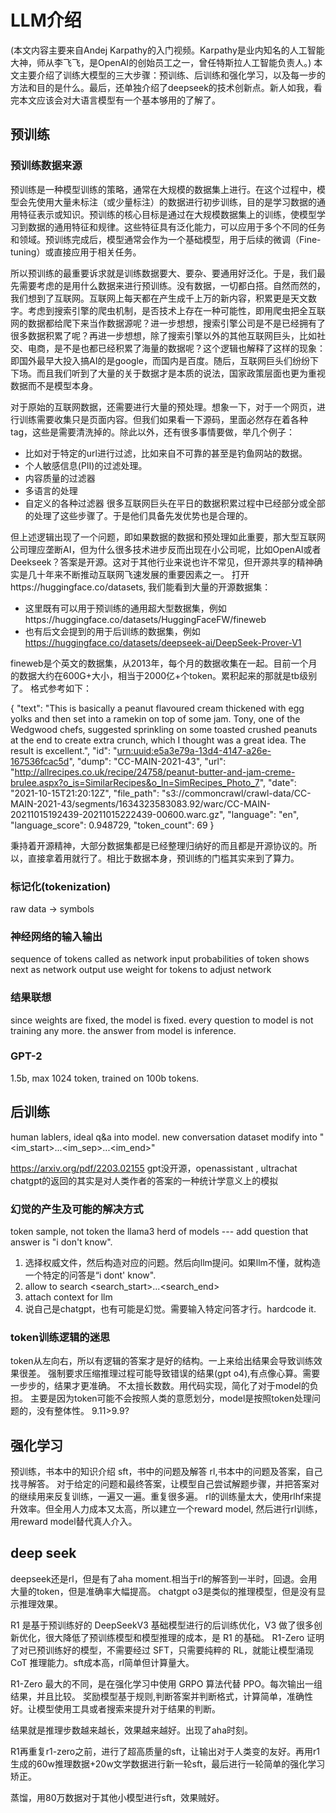 # LLM介绍
(本文内容主要来自Andej Karpathy的入门视频。Karpathy是业内知名的人工智能大神，师从李飞飞，是OpenAI的创始员工之一，曾任特斯拉人工智能负责人。)
本文主要介绍了训练大模型的三大步骤：预训练、后训练和强化学习，以及每一步的方法和目的是什么。最后，还单独介绍了deepseek的技术创新点。新人如我，看完本文应该会对大语言模型有一个基本够用的了解了。
## 预训练
### 预训练数据来源
预训练是一种模型训练的策略，通常在大规模的数据集上进行。在这个过程中，模型会先使用大量未标注（或少量标注）的数据进行初步训练，目的是学习数据的通用特征表示或知识。预训练的核心目标是通过在大规模数据集上的训练，使模型学习到数据的通用特征和规律。这些特征具有泛化能力，可以应用于多个不同的任务和领域。预训练完成后，模型通常会作为一个基础模型，用于后续的微调（Fine-tuning）或直接应用于相关任务。

所以预训练的最重要诉求就是训练数据要大、要杂、要通用好泛化。于是，我们最先需要考虑的是用什么数据来进行预训练。没有数据，一切都白搭。自然而然的，我们想到了互联网。互联网上每天都在产生成千上万的新内容，积累更是天文数字。考虑到搜索引擎的爬虫机制，是否技术上存在一种可能性，即用爬虫把全互联网的数据都给爬下来当作数据源呢？进一步想想，搜索引擎公司是不是已经拥有了很多数据积累了呢？再进一步想想，除了搜索引擎以外的其他互联网巨头，比如社交、电商，是不是也都已经积累了海量的数据呢？这个逻辑也解释了这样的现象：即国外最早大投入搞AI的是google，而国内是百度。随后，互联网巨头们纷纷下下场。而且我们听到了大量的关于数据才是本质的说法，国家政策层面也更为重视数据而不是模型本身。

对于原始的互联网数据，还需要进行大量的预处理。想象一下，对于一个网页，进行训练需要收集只是页面内容。但我们如果看一下源码，里面必然存在着各种tag，这些是需要清洗掉的。除此以外，还有很多事情要做，举几个例子：
- 比如对于特定的url进行过滤，比如来自不可靠的甚至是钓鱼网站的数据。
- 个人敏感信息(PII)的过滤处理。
- 内容质量的过滤器
- 多语言的处理
- 自定义的各种过滤器
很多互联网巨头在平日的数据积累过程中已经部分或全部的处理了这些步骤了。于是他们具备先发优势也是合理的。

但上述逻辑出现了一个问题，即如果数据的数据和预处理如此重要，那大型互联网公司理应垄断AI，但为什么很多技术进步反而出现在小公司呢，比如OpenAI或者Deekseek？答案是开源。这对于其他行业来说也许不常见，但开源共享的精神确实是几十年来不断推动互联网飞速发展的重要因素之一。
打开https://huggingface.co/datasets, 我们能看到大量的开源数据集：
- 这里既有可以用于预训练的通用超大型数据集，例如https://huggingface.co/datasets/HuggingFaceFW/fineweb  
- 也有后文会提到的用于后训练的数据集，例如 https://huggingface.co/datasets/deepseek-ai/DeepSeek-Prover-V1

fineweb是个英文的数据集，从2013年，每个月的数据收集在一起。目前一个月的数据大约在600G+大小，相当于2000亿+个token。累积起来的那就是tb级别了。
格式参考如下：

{
   "text": "This is basically a peanut flavoured cream thickened with egg yolks and then set into a ramekin on top of some jam. Tony, one of the Wedgwood chefs, suggested sprinkling on some toasted crushed peanuts at the end to create extra crunch, which I thought was a great idea. The result is excellent.",
   "id": "<urn:uuid:e5a3e79a-13d4-4147-a26e-167536fcac5d>",
   "dump": "CC-MAIN-2021-43",
   "url": "<http://allrecipes.co.uk/recipe/24758/peanut-butter-and-jam-creme-brulee.aspx?o_is=SimilarRecipes&o_ln=SimRecipes_Photo_7>",
   "date": "2021-10-15T21:20:12Z",
   "file_path": "s3://commoncrawl/crawl-data/CC-MAIN-2021-43/segments/1634323583083.92/warc/CC-MAIN-20211015192439-20211015222439-00600.warc.gz",
   "language": "en",
   "language_score": 0.948729,
   "token_count": 69
}

秉持着开源精神，大部分数据集都是已经整理归纳好的而且都是开源协议的。所以，直接拿着用就行了。相比于数据本身，预训练的门槛其实来到了算力。
### 标记化(tokenization)

raw data -> symbols
### 神经网络的输入输出
sequence of tokens called as network input
probabilities of token shows next as network output
use weight for tokens to adjust network
### 结果联想
since weights are fixed, the model is fixed.
every question to model is not training any more.
the answer from model is inference.
### GPT-2
1.5b, max 1024 token, trained on 100b tokens.

## 后训练
human lablers, ideal q&a into model. new conversation dataset
modify into "<im_start>...<im_sep>...<im_end>"

https://arxiv.org/pdf/2203.02155
gpt没开源，openassistant , ultrachat
chatgpt的返回的其实是对人类作者的答案的一种统计学意义上的模拟

### 幻觉的产生及可能的解决方式
token sample, not token 
the llama3 herd of models --- add question that answer is "i don't know".
1. 选择权威文件，然后构造对应的问题。然后向llm提问。如果llm不懂，就构造一个特定的问答是“i dont' know".
2. allow to search <search_start>...<search_end>
3. attach context for llm
4. 说自己是chatgpt，也有可能是幻觉。需要输入特定问答才行。hardcode it.

### token训练逻辑的迷思
token从左向右，所以有逻辑的答案才是好的结构。一上来给出结果会导致训练效果很差。
强制要求压缩推理过程可能导致错误的结果(gpt o4),有点像心算。需要一步步的，结果才更准确。
不太擅长数数。用代码实现，简化了对于model的负担。
主要是因为token可能不会按照人类的意愿划分，model是按照token处理问题的，没有整体性。
9.11>9.9?

## 强化学习
预训练，书本中的知识介绍
sft，书中的问题及解答
rl,书本中的问题及答案，自己找寻解答。
对于给定的问题和最终答案，让模型自己尝试解题步骤，并把答案对的继续用来反复训练，一遍又一遍。重复很多遍。
rl的训练量太大，使用rlhf来提升效率。但全用人力成本又太高，所以建立一个reward model, 然后进行rl训练， 用reward model替代真人介入。

## deep seek
deepseek还是rl，但是有了aha moment.相当于rl的解答到一半时，回退。会用大量的token，但是准确率大幅提高。
chatgpt o3是类似的推理模型，但是没有显示推理效果。

R1 是基于预训练好的 DeepSeekV3 基础模型进行的后训练优化，V3 做了很多创新优化，很大降低了预训练模型和模型推理的成本，是 R1 的基础。
R1-Zero 证明了对已预训练好的模型，不需要经过 SFT，只需要纯粹的 RL，就能让模型涌现 CoT 推理能力。sft成本高，rl简单但计算量大。

R1-Zero 最大的不同，是在强化学习中使用 GRPO 算法代替 PPO。每次输出一组结果，并且比较。
奖励模型基于规则,判断答案并判断格式，计算简单，准确性好。让模型使用工具或者搜索来提升对于结果的判断。

结果就是推理步数越来越长，效果越来越好。出现了aha时刻。

R1再重复r1-zero之前，进行了超高质量的sft，让输出对于人类变的友好。再用r1生成的60w推理数据+20w文学数据进行新一轮sft，最后进行一轮简单的强化学习矫正。

蒸馏，用80万数据对于其他小模型进行sft，效果贼好。

